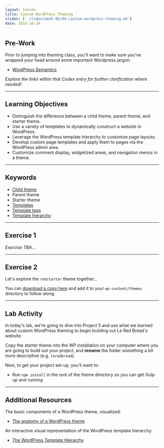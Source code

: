 ```yaml
---
layout: lesson
title: Custom WordPress Theming
slides: ['_slides/week-06/04-custom-wordpress-theming.md']
date: 2015-10-29
---
```


## Pre-Work

Prior to jumping into theming class, you'll want to make sure you've wrapped your head around some important Wordpress jargon:

- [WordPress Semantics](https://codex.wordpress.org/WordPress_Semantics)

*Explore the links within that Codex entry for further clarification where needed!*

---

## Learning Objectives

- Distinguish the difference between a child theme, parent theme, and starter theme.
- Use a variety of templates to dynamically construct a website in WordPress.
- Leverage the WordPress template hierarchy to customize page layouts.
- Develop custom page templates and apply them to pages via the WordPress admin area.
- Customize comment display, widgetized areas, and navigation menus in a theme.

---

## Keywords

- [Child theme](https://codex.wordpress.org/Child_Themes)
- Parent theme
- Starter theme
- [Templates](https://codex.wordpress.org/Templates)
- [Template tags](https://codex.wordpress.org/Template_Tags)
- [Template hierarchy](https://developer.wordpress.org/themes/basics/template-hierarchy/)

---

## Exercise 1

*Exercise TBA...*

---

## Exercise 2

Let's explore the `redstarter` theme together...

You can [download a copy here](https://github.com/redacademy/redstarter/archive/master.zip) and add it to your `wp-content/themes` directory to follow along.

---

## Lab Activity

In today's lab, we're going to dive into Project 5 and use what we learned about custom WordPress theming to begin building out Le Red Bread's website.

Copy the starter theme into the WP installation on your computer where you are going to build out your project, and **rename** the folder something a bit more descriptive (e.g. `leredbread`).

Next, to get your project set-up, you'll want to:

- Run `npm install` in the root of the theme directory so you can get Gulp up and running

---

## Additional Resources

The basic components of a WordPress theme, visualized:

- [The anatomy of a WordPress theme](https://yoast.com/wordpress-theme-anatomy/)

An interactive visual representation of the WordPress template hierarchy:

- [The WordPress Template Hierarchy](http://wphierarchy.com/)
